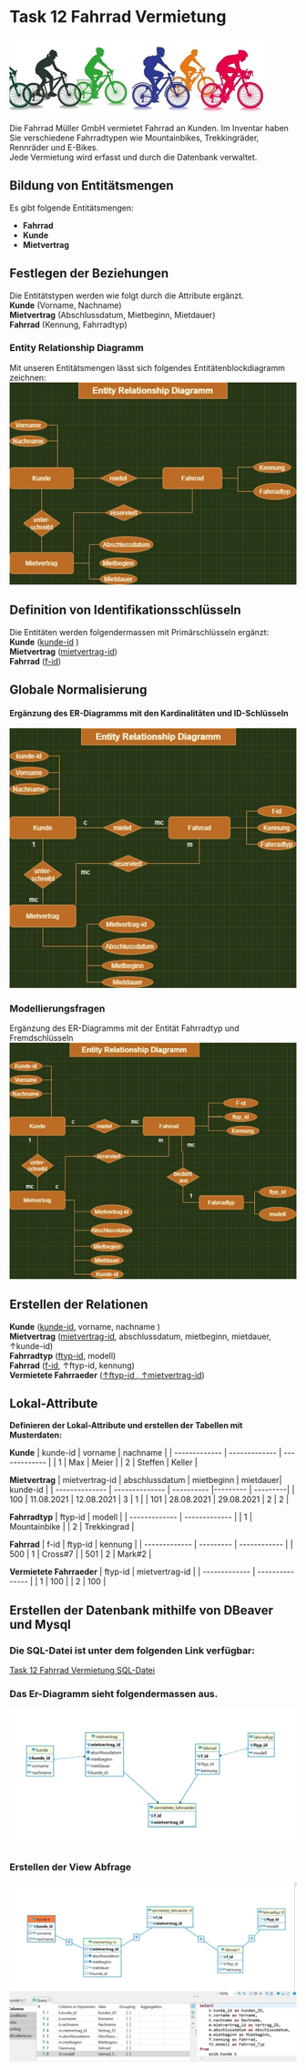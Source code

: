 # Task 12 Fahrrad Vermietung
![Kurse](/Bilder/fahrraeder2.jpg)  

Die Fahrrad Müller GmbH vermietet Fahrrad an Kunden. Im Inventar haben Sie verschiedene Fahrradtypen wie Mountainbikes, Trekkingräder, Rennräder und E-Bikes.  
Jede Vermietung wird erfasst und durch die Datenbank verwaltet. 

## Bildung von Entitätsmengen
Es gibt folgende Entitätsmengen:
- **Fahrrad**  
- **Kunde**  
- **Mietvertrag**    
  
## Festlegen der Beziehungen  
Die Entitätstypen werden wie folgt durch die Attribute ergänzt.  
**Kunde** (Vorname, Nachname)   
**Mietvertrag** (Abschlussdatum, Mietbeginn, Mietdauer)   
**Fahrrad** (Kennung, Fahrradtyp)  

### Entity Relationship Diagramm  
Mit unseren Entitätsmengen lässt sich folgendes Entitätenblockdiagramm zeichnen:    
![erd3](/Bilder/erd-aufgabe3.jpg) 

## Definition von Identifikationsschlüsseln
Die Entitäten werden folgendermassen mit Primärschlüsseln ergänzt:    
**Kunde** (<ins>kunde-id</ins> )   
**Mietvertrag** (<ins>mietvertrag-id</ins>)   
**Fahrrad** (<ins>f-id</ins>)  

## Globale Normalisierung  
#### Ergänzung des ER-Diagramms mit den Kardinalitäten und ID-Schlüsseln
![erd5](/Bilder/erd-kardinalitaet.jpg) 

### Modellierungsfragen
Ergänzung des ER-Diagramms mit der Entität Fahrradtyp und Fremdschlüsseln
![erd-fahrradtyp](/Bilder/erd-fahrradtyp.jpg) 

## Erstellen der Relationen  
**Kunde** (<ins>kunde-id</ins>, vorname, nachname )   
**Mietvertrag** (<ins>mietvertrag-id</ins>, abschlussdatum, mietbeginn, mietdauer, ↑kunde-id)  
**Fahrradtyp** (<ins>ftyp-id</ins>, modell)     
**Fahrrad** (<ins>f-id</ins>, ↑ftyp-id, kennung)  
**Vermietete Fahrraeder** (<ins>↑ftyp-id </ins>,<ins> ↑mietvertrag-id</ins>)  

## Lokal-Attribute
**Definieren der Lokal-Attribute und erstellen der Tabellen mit Musterdaten:**  

**Kunde**
| kunde-id      |    vorname    |     nachname  |
| ------------- | ------------- | ------------- |
| 1             | Max           | Meier         |
| 2             | Steffen       | Keller        |  

**Mietvertrag**
| mietvertrag-id | abschlussdatum | mietbeginn | mietdauer| kunde-id |
| -------------- | -------------- | ---------- |--------- | ---------|
| 100            | 11.08.2021     | 12.08.2021 |   3      |     1    | 
| 101            | 28.08.2021     | 29.08.2021 |   2      |     2    |  

**Fahrradtyp**
| ftyp-id       |    modell     |
| ------------- | ------------- | 
| 1             | Mountainbike  | 
| 2             | Trekkingrad   |  

**Fahrrad**
| f-id      |    ftyp-id    |     kennung  |
| ------------- | --------- | ------------ |
| 500           | 1         | Cross#7       |
| 501           | 2         | Mark#2      | 

**Vermietete Fahrraeder**
| ftyp-id       | mietvertrag-id  |
| ------------- | --------------- | 
| 1             | 100               | 
| 2             | 100               |  


## Erstellen der Datenbank mithilfe von DBeaver und Mysql

### Die SQL-Datei ist unter dem folgenden Link verfügbar:    
[Task 12 Fahrrad Vermietung SQL-Datei](/Scripts/Task-12-Fahrrad-Vermietung.sql)

### Das Er-Diagramm sieht folgendermassen aus.
![erd diagramm ](/Bilder/erd12.jpg) 

### Erstellen der View Abfrage
![view12](/Bilder/view_12.jpg) 








  